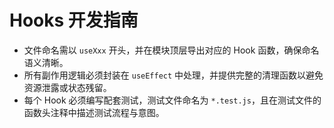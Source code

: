 # Hooks 开发指南

- 文件命名需以 `useXxx` 开头，并在模块顶层导出对应的 Hook 函数，确保命名语义清晰。
- 所有副作用逻辑必须封装在 `useEffect` 中处理，并提供完整的清理函数以避免资源泄露或状态残留。
- 每个 Hook 必须编写配套测试，测试文件命名为 `*.test.js`，且在测试文件的函数头注释中描述测试流程与意图。
